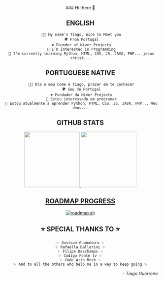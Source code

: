 
<div align="center">
  ### Hi there 👋
  
  ## ENGLISH
  
     🧑🏽 My name's Tiago, nice to Meet you
     🌍 From Portugal
     ❤️ Founder of Niver Projects
     👀 I’m interested in Programming
     🌱 I’m currently learning Python, HTML, CSS, JS, JAVA, PHP... jesus christ...
  
  ## PORTUGUESE NATIVE
  
     🧑🏽 Ola o meu nome é Tiago, prazer em te conhecer
     🌍 Sou de Portugal
     ❤️ Fundador da Niver Projects
     👀 Estou interessado em programar
     🌱 Estou atualmente a aprender Python, HTML, CSS, JS, JAVA, PHP... Meu deus...
  
  ## GITHUB STATS
  
  <div align="center">
    <a href="https://github.com/SorenKazam">
    <img height="180em" src="https://github-readme-stats.vercel.app/api?username=sorenkazam&show_icons=true&theme=dark&include_all_commits=true&count_private=true"/>
    <img height="180em" src="https://github-readme-stats.vercel.app/api/top-langs/?username=sorenkazam&layout=compact&langs_count=7&theme=dark"/>
  </div>
  
  ## ROADMAP PROGRESS
  
  <div align="center">
    <a href="https://roadmap.sh"><img src="https://api.roadmap.sh/v1-badge/wide/651427562f8c6d847b14b19e?variant=dark" alt="roadmap.sh"/></a>
  </div>
   
  ## ⭐ SPECIAL THANKS TO ⭐
    ✨ Gustavo Guanabara ✨
    ✨ Rafaella Ballerini ✨
    ✨ Filipe Deschamps ✨
    ✨ Codigo Fonte tv ✨
    ✨ Code With Mosh ✨
    ✨ And to all the others who help me in a way to keep going ✨
    
  </div>
  
  <div align="right">
    - <i>Tiago Guerreiro</i>
  </div>
